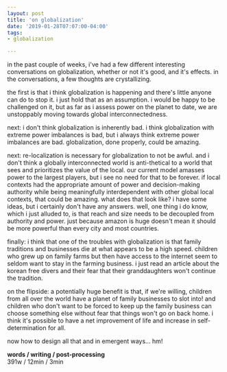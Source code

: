```yaml
---
layout: post
title: 'on globalization'
date: '2019-01-28T07:07:00-04:00'
tags:
- globalization

--- 
```


in the past couple of weeks, i've had a few different interesting conversations on globalization, whether or not it's good, and it's effects. in the conversations, a few thoughts are crystallizing. 

the first is that i think globalization is happening and there's little anyone can do to stop it. i just hold that as an assumption. i would be happy to be challenged on it, but as far as i assess power on the planet to date, we are unstoppably moving towards global interconnectedness.

next: i don't think globalization is inherently bad. i think globalization with extreme power imbalances is bad, but i always think extreme power imbalances are bad. globalization, done properly, could be amazing. 

next: re-localization is necessary for globalization to not be awful. and i don't think a globally interconnected world is anti-thetical to a world that sees and prioritizes the value of the local. our current model amasses power to the largest players, but i see no need for that to be forever. if local contexts had the appropriate amount of power and decision-making authority while being meaningfully interdependent with other global local contexts, that could be amazing. what does that look like? i have some ideas, but i certainly don't have any answers. well, one thing i do know, which i just alluded to, is that reach and size needs to be decoupled from authority and power. just because amazon is huge doesn't mean it should be more powerful than every city and most countries. 

finally: i think that one of the troubles with globalization is that family traditions and businesses die at what appears to be a high speed. children who grew up on family farms but then have access to the internet seem to seldom want to stay in the farming business. i just read an article about the korean free divers and their fear that their granddaughters won't continue the tradition. 

on the flipside: a potentially huge benefit is that, if we're willing, children from all over the world have a planet of family businesses to slot into! and children who don't want to be forced to keep up the family business can choose something else without fear that things won't go on back home. i think it's possible to have a net improvement of life and increase in self-determination for all.

now how to design all that and in emergent ways... hm!

<!-- hyperlink bank -->


<!-- &#042; = asterisk -->
<!-- &#039; = single quote '-->

**words / writing / post-processing**  
391w / 12min / 3min